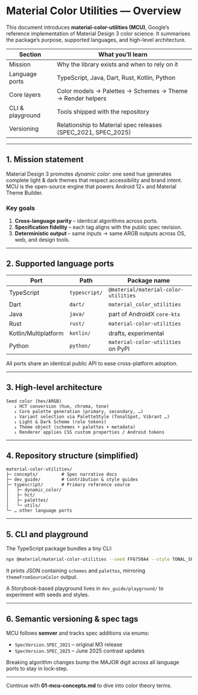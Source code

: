 # Material Color Utilities — Overview

This document introduces **material-color-utilities (MCU)**, Google’s reference implementation of Material Design 3 color science. It summarises the package’s purpose, supported languages, and high-level architecture.

| Section | What you’ll learn |
|---------|-------------------|
| Mission | Why the library exists and when to rely on it |
| Language ports | TypeScript, Java, Dart, Rust, Kotlin, Python |
| Core layers | Color models → Palettes → Schemes → Theme → Render helpers |
| CLI & playground | Tools shipped with the repository |
| Versioning | Relationship to Material spec releases (SPEC_2021, SPEC_2025) |

---

## 1. Mission statement

Material Design 3 promotes _dynamic color_: one seed hue generates complete light & dark themes that respect accessibility and brand intent. MCU is the open-source engine that powers Android 12+ and Material Theme Builder.

### Key goals

1. **Cross-language parity** – identical algorithms across ports.
2. **Specification fidelity** – each tag aligns with the public spec revision.
3. **Deterministic output** – same inputs → same ARGB outputs across OS, web, and design tools.

---

## 2. Supported language ports

| Port | Path | Package name |
|------|------|--------------|
| TypeScript | `typescript/` | `@material/material-color-utilities` |
| Dart | `dart/` | `material_color_utilities` |
| Java | `java/` | part of AndroidX `core-ktx` |
| Rust | `rust/` | `material-color-utilities` |
| Kotlin/Multiplatform | `kotlin/` | drafts, experimental |
| Python | `python/` | `material-color-utilities` on PyPI |

All ports share an identical public API to ease cross-platform adoption.

---

## 3. High-level architecture

```text
Seed color (hex/ARGB)
   ↓ HCT conversion (hue, chroma, tone)
   ↓ Core palette generation (primary, secondary, …)
   ↓ Variant selection via PaletteStyle (TonalSpot, Vibrant …)
   ↓ Light & Dark Scheme (role tokens)
   ↓ Theme object (schemes + palettes + metadata)
   ↓ Renderer applies CSS custom properties / Android tokens
```

---

## 4. Repository structure (simplified)

```
material-color-utilities/
├─ concepts/         # Spec narrative docs
├─ dev_guide/        # Contribution & style guides
├─ typescript/       # Primary reference source
│   ├─ dynamic_color/
│   ├─ hct/
│   ├─ palettes/
│   └─ utils/
└─ … other language ports
```

---

## 5. CLI and playground

The TypeScript package bundles a tiny CLI:

```bash
npx @material/material-color-utilities --seed FF6750A4 --style TONAL_SPOT
```

It prints JSON containing `schemes` and `palettes`, mirroring `themeFromSourceColor` output.

A Storybook-based playground lives in `dev_guide/playground/` to experiment with seeds and styles.

---

## 6. Semantic versioning & spec tags

MCU follows **semver** and tracks spec additions via enums:

* `SpecVersion.SPEC_2021` – original M3 release
* `SpecVersion.SPEC_2025` – June 2025 contrast updates

Breaking algorithm changes bump the MAJOR digit across all language ports to stay in lock-step.

---

Continue with **01-mcu-concepts.md** to dive into color theory terms.